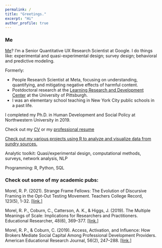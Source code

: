 ```yaml
---
permalink: /
title: "Greetings."
excerpt: "Hi"
author_profile: true
---
```


### Me
[Me](http://ramorel.github.io/about)? I’m a Senior Quantitative UX Research Scientist at Google. I do things like: experimental and quasi-experimental design; survey design; behavioral and predictive modeling.

Formerly:
- People Research Scientist at Meta, focusing on understanding, quantifying, and mitigating negative effects of harmful content.
- Postdoctoral research at the [Learning Research and Development Center](http://www.lrdc.pitt.edu/) at the University of Pittsburgh.
- I was an elementary school teaching in New York City public schools in a past life.

I completed my Ph.D. in Human Development and Social Policy at Northwestern University in 2019.

Check out my [CV](https://ramorel.github.io/cv/) or my [professional resume](https://read.cv/ramorel)

[Check out my various projects using R to analyze and visualize data from sundry sources.](https://ramorel.github.io/posts)

Analytic toolkit: Quasi/experimental design, computational methods, surveys, network analysis, NLP 

Programming: R, Python, SQL

### Check out some of my academic pubs:

Morel, R. P. (2021). Strange Frame Fellows: The Evolution of Discursive Framing in the Opt-Out Testing Movement. Teachers College Record, 123(5), 1-32. [[link.]](https://journals.sagepub.com/doi/pdf/10.1177/016146812112300507)

Morel, R. P., Coburn, C., Catterson, A. K., & Higgs, J. (2019). The Multiple Meanings of Scale: Implications for Researchers and Practitioners. Educational Researcher, 48(6), 369–377. [[link.]](https://journals.sagepub.com/doi/full/10.3102/0013189X19860531)

Morel, R. P., & Coburn, C. (2019). Access, Activation, and Influence: How Brokers Mediate Social Capital Among Professional Development Providers. American Educational Research Journal, 56(2), 247–288. [[link.]](http://doi.org/10.3102/0002831218788528)
